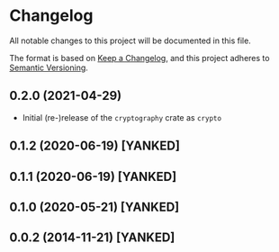 # Changelog

All notable changes to this project will be documented in this file.

The format is based on [Keep a Changelog](https://keepachangelog.com/en/1.0.0/),
and this project adheres to [Semantic Versioning](https://semver.org/spec/v2.0.0.html).

## 0.2.0 (2021-04-29)
- Initial (re-)release of the `cryptography` crate as `crypto`

## 0.1.2 (2020-06-19) [YANKED]

## 0.1.1 (2020-06-19) [YANKED]

## 0.1.0 (2020-05-21) [YANKED]

## 0.0.2 (2014-11-21) [YANKED]
